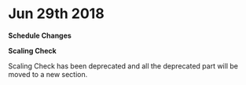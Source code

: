 # Jun 29th 2018

**Schedule Changes**

**Scaling Check**

Scaling Check has been deprecated and all the deprecated part will be moved to a new section.


